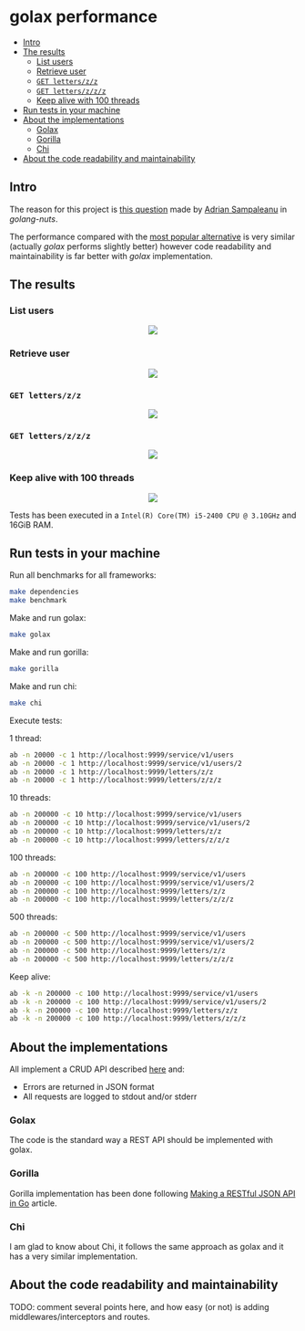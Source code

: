 # golax performance

<!-- MarkdownTOC autolink=true bracket=round depth=4 -->

- [Intro](#intro)
- [The results](#the-results)
	- [List users](#list-users)
	- [Retrieve user](#retrieve-user)
	- [`GET letters/z/z`](#get-letterszz)
	- [`GET letters/z/z/z`](#get-letterszzz)
	- [Keep alive with 100 threads](#keep-alive-with-100-threads)
- [Run tests in your machine](#run-tests-in-your-machine)
- [About the implementations](#about-the-implementations)
	- [Golax](#golax)
	- [Gorilla](#gorilla)
	- [Chi](#chi)
- [About the code readability and maintainability](#about-the-code-readability-and-maintainability)

<!-- /MarkdownTOC -->

## Intro

The reason for this project is [this question](https://groups.google.com/forum/#!msg/golang-nuts/W8oETGFBu_o/Z4glNpoiGgAJ) made by [Adrian Sampaleanu](https://plus.google.com/+AdrianSampaleanu) in _golang-nuts_.

The performance compared with the [most popular alternative](http://www.gorillatoolkit.org/) is very similar (actually _golax_ performs slightly better) however code readability and maintainability is far better with _golax_ implementation.

## The results

### List users

<p align="center">
    <img src="https://docs.google.com/spreadsheets/d/1q0NdoBge4UO_VmFGwcYDN4WQZzKuqCXNrtJzThVdJWQ/pubchart?oid=1063158416&format=image">
</p>

### Retrieve user

<p align="center">
    <img src="https://docs.google.com/spreadsheets/d/1q0NdoBge4UO_VmFGwcYDN4WQZzKuqCXNrtJzThVdJWQ/pubchart?oid=478921787&format=image">
</p>

### `GET letters/z/z`

<p align="center">
    <img src="https://docs.google.com/spreadsheets/d/1q0NdoBge4UO_VmFGwcYDN4WQZzKuqCXNrtJzThVdJWQ/pubchart?oid=1350397502&format=image">
</p>

### `GET letters/z/z/z`

<p align="center">
    <img src="https://docs.google.com/spreadsheets/d/1q0NdoBge4UO_VmFGwcYDN4WQZzKuqCXNrtJzThVdJWQ/pubchart?oid=1153847898&format=image">
</p>

### Keep alive with 100 threads

<p align="center">
    <img src="https://docs.google.com/spreadsheets/d/1q0NdoBge4UO_VmFGwcYDN4WQZzKuqCXNrtJzThVdJWQ/pubchart?oid=1936169051&format=image">
</p>


Tests has been executed in a `Intel(R) Core(TM) i5-2400 CPU @ 3.10GHz` and 16GiB RAM.

## Run tests in your machine

Run all benchmarks for all frameworks:

```sh
make dependencies
make benchmark
```

Make and run golax:

```sh
make golax
```

Make and run gorilla:
```sh
make gorilla
```

Make and run chi:
```sh
make chi
```

Execute tests:

1 thread:
```sh
ab -n 20000 -c 1 http://localhost:9999/service/v1/users
ab -n 20000 -c 1 http://localhost:9999/service/v1/users/2
ab -n 20000 -c 1 http://localhost:9999/letters/z/z
ab -n 20000 -c 1 http://localhost:9999/letters/z/z/z
```

10 threads:
```sh
ab -n 200000 -c 10 http://localhost:9999/service/v1/users
ab -n 200000 -c 10 http://localhost:9999/service/v1/users/2
ab -n 200000 -c 10 http://localhost:9999/letters/z/z
ab -n 200000 -c 10 http://localhost:9999/letters/z/z/z
```

100 threads:
```sh
ab -n 200000 -c 100 http://localhost:9999/service/v1/users
ab -n 200000 -c 100 http://localhost:9999/service/v1/users/2
ab -n 200000 -c 100 http://localhost:9999/letters/z/z
ab -n 200000 -c 100 http://localhost:9999/letters/z/z/z
```

500 threads:
```sh
ab -n 200000 -c 500 http://localhost:9999/service/v1/users
ab -n 200000 -c 500 http://localhost:9999/service/v1/users/2
ab -n 200000 -c 500 http://localhost:9999/letters/z/z
ab -n 200000 -c 500 http://localhost:9999/letters/z/z/z
```

Keep alive:
```sh
ab -k -n 200000 -c 100 http://localhost:9999/service/v1/users
ab -k -n 200000 -c 100 http://localhost:9999/service/v1/users/2
ab -k -n 200000 -c 100 http://localhost:9999/letters/z/z
ab -k -n 200000 -c 100 http://localhost:9999/letters/z/z/z
```


## About the implementations

All implement a CRUD API described [here](https://github.com/fulldump/golax/blob/master/example/README.md) and:

* Errors are returned in JSON format
* All requests are logged to stdout and/or stderr


### Golax

The code is the standard way a REST API should be implemented with golax.


### Gorilla

Gorilla implementation has been done following [Making a RESTful JSON API in Go](https://thenewstack.io/make-a-restful-json-api-go/) article.


### Chi

I am glad to know about Chi, it follows the same approach as golax and it has a very similar implementation. 


## About the code readability and maintainability

TODO: comment several points here, and how easy (or not) is adding middlewares/interceptors and routes.
